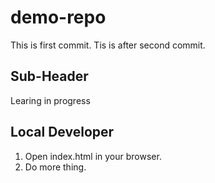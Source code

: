 # demo-repo

This is first commit.
Tis is after second commit.

## Sub-Header

Learing in progress

## Local Developer

1. Open index.html in your browser.
2. Do more thing.
